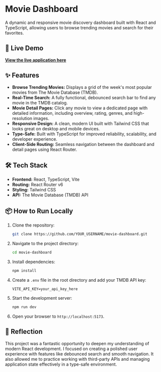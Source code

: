 # Movie Dashboard

A dynamic and responsive movie discovery dashboard built with React and TypeScript, allowing users to browse trending movies and search for their favorites.

## 🚀 Live Demo

[**View the live application here**](https://flimmeren-11oj289qs-alexander-kopkes-projects.vercel.app/)

## ✨ Features

-   **Browse Trending Movies:** Displays a grid of the week's most popular movies from The Movie Database (TMDB).
-   **Real-Time Search:** A fully functional, debounced search bar to find any movie in the TMDB catalog.
-   **Movie Detail Pages:** Click any movie to view a dedicated page with detailed information, including overview, rating, genres, and high-resolution images.
-   **Responsive Design:** A clean, modern UI built with Tailwind CSS that looks great on desktop and mobile devices.
-   **Type-Safe:** Built with TypeScript for improved reliability, scalability, and developer experience.
-   **Client-Side Routing:** Seamless navigation between the dashboard and detail pages using React Router.

## 🛠️ Tech Stack

-   **Frontend:** React, TypeScript, Vite
-   **Routing:** React Router v6
-   **Styling:** Tailwind CSS
-   **API:** The Movie Database (TMDB) API

## 📦 How to Run Locally

1.  Clone the repository:
    ```bash
    git clone https://github.com/YOUR_USERNAME/movie-dashboard.git
    ```
2.  Navigate to the project directory:
    ```bash
    cd movie-dashboard
    ```
3.  Install dependencies:
    ```bash
    npm install
    ```
4.  Create a `.env` file in the root directory and add your TMDB API key:
    ```
    VITE_API_KEY=your_api_key_here
    ```
5.  Start the development server:
    ```bash
    npm run dev
    ```
6.  Open your browser to `http://localhost:5173`.

## 🤔 Reflection

This project was a fantastic opportunity to deepen my understanding of modern React development. I focused on creating a polished user experience with features like debounced search and smooth navigation. It also allowed me to practice working with third-party APIs and managing application state effectively in a type-safe environment.